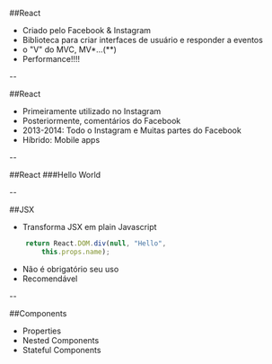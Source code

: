 ##React

- Criado pelo Facebook & Instagram
- Biblioteca para criar interfaces de usuário e responder a eventos
- o "V" do MVC, MV*...(**)
- Performance!!!!

--

##React

- Primeiramente utilizado no Instagram
- Posteriormente, comentários do Facebook
- 2013-2014: Todo o Instagram e Muitas partes do Facebook
- Híbrido: Mobile apps

--

##React
###Hello World

--

##JSX

- Transforma JSX em plain Javascript
```javascript
    return React.DOM.div(null, "Hello", 
        this.props.name);
```
- Não é obrigatório seu uso
- Recomendável

--

##Components

- Properties
- Nested Components
- Stateful Components